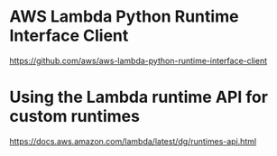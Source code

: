 # AWS Lambda Python Runtime Interface Client
https://github.com/aws/aws-lambda-python-runtime-interface-client

# Using the Lambda runtime API for custom runtimes
https://docs.aws.amazon.com/lambda/latest/dg/runtimes-api.html
